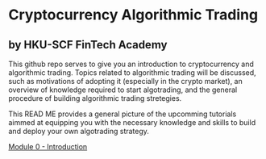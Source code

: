 # Cryptocurrency Algorithmic Trading

## by HKU-SCF FinTech Academy

This github repo serves to give you an introduction to cryptocurrency and algorithmic trading. 
Topics related to algorithmic trading will be discussed, such as motivations of adopting it (especially in the crypto market), 
an overview of knowledge required to start algotrading, and the general procedure of building algorithmic trading stretegies. 

This READ ME provides a general picture of the upcomming tutorials aimmed at equipping you with the necessary knowledge 
and skills to build and deploy your own algotrading strategy.

[Module 0 - Introduction](https://github.com/TonyTang1997/hku-crypto-algo-trading-research/blob/main/tutorials/Module%200%20-%20Introduction/Introduction_to_Algorithmic_Trading.ipynb)